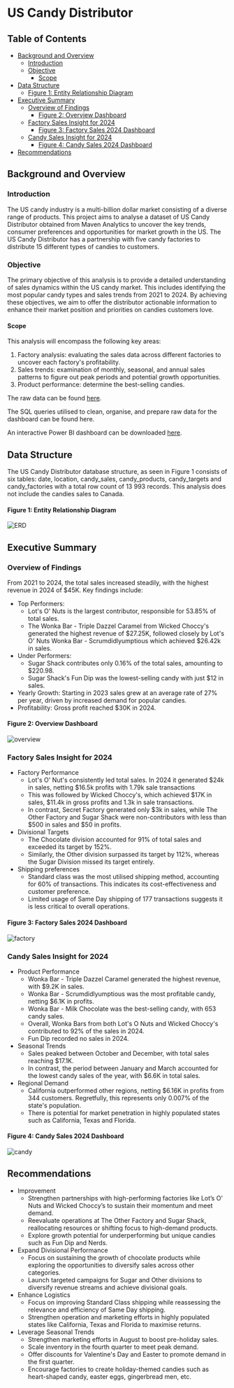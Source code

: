 # US Candy Distributor 

## Table of Contents

- [Background and Overview](#background-and-overview)
    - [Introduction](#introduction)
    - [Objective](#objective)
      - [Scope](#scope)
- [Data Structure](#data-structure)
    - [Figure 1: Entity Relationship Diagram](#figure-1:-entity-relationship-diagram)
- [Executive Summary](#executive-summary)
    - [Overview of Findings](#overview-of-findings)
        - [Figure 2: Overview Dashboard](#figure-2:-overview-dashboard)
    - [Factory Sales Insight for 2024](#factory-sales-insight-for-2024)
        - [Figure 3: Factory Sales 2024 Dashboard ](#figure-3:-factory-sales-2024-dashboard)
    - [Candy Sales Insight for 2024](#candy-sales-insight-for-2024)
        - [Figure 4: Candy Sales 2024 Dashboard](#figure-4:-candy-sales-2024-dashboard)
- [Recommendations](#recommendations)

## Background and Overview
### Introduction
The US candy industry is a multi-billion dollar market consisting of a diverse range of products. This project aims to analyse a dataset of US Candy Distributor obtained from Maven Analytics to uncover the key trends, consumer preferences and opportunities for market growth in the US. The US Candy Distributor has a partnership with five candy factories to distribute 15 different types of candies to customers.

### Objective
The primary objective of this analysis is to provide a detailed understanding of sales dynamics within the US candy market. This includes identifying the most popular candy types and sales trends from 2021 to 2024. By achieving these objectives, we aim to offer the distributor actionable information to enhance their market position and priorities on candies customers love. 

#### Scope
This analysis will encompass the following key areas:
1.	Factory analysis: evaluating the sales data across different factories to uncover each factory's profitability.
2.	Sales trends: examination of monthly, seasonal, and annual sales patterns to figure out peak periods and potential growth opportunities.
3.	Product performance: determine the best-selling candies.

The raw data can be found [here](https://maven-datasets.s3.amazonaws.com/US+Candy+Distributor/US+Candy+Distributor.zip).

The SQL queries utilised to clean, organise, and prepare raw data for the dashboard can be found here.

An interactive Power BI dashboard can be downloaded [here](https://github.com/RobelGiday/candy_sales/raw/refs/heads/main/Candy_Sales.pbix).

## Data Structure
The US Candy Distributor database structure, as seen in Figure 1 consists of six tables: date, location, candy_sales, candy_products, candy_targets and candy_factories with a total row count of 13 993 records. This analysis does not include the candies sales to Canada.

#### Figure 1: Entity Relationship Diagram
![ERD](candy_sales_ERD.png)

## Executive Summary
### Overview of Findings
From 2021 to 2024, the total sales increased steadily, with the highest revenue in 2024 of $45K. Key findings include:
* Top Performers:
    * Lot's O' Nuts is the largest contributor, responsible for 53.85% of total sales.
    * The Wonka Bar - Triple Dazzel Caramel from Wicked Choccy's generated the highest revenue of $27.25K, followed closely by Lot's O' Nuts Wonka Bar - Scrumdidlyumptious which achieved $26.42k in sales.
* Under Performers:
    * Sugar Shack contributes only 0.16% of the total sales, amounting to $220.98.
    * Sugar Shack's Fun Dip was the lowest-selling candy with just $12 in sales.
* Yearly Growth: Starting in 2023 sales grew at an average rate of 27% per year, driven by increased demand for popular candies.
* Profitability: Gross profit reached $30K in 2024.

#### Figure 2: Overview Dashboard
![overview](overview.png)

### Factory Sales Insight for 2024
* Factory Performance
    * Lot's O' Nut's consistently led total sales. In 2024 it generated $24k in sales, netting $16.5k profits with 1.79k sale transactions
    *  This was followed by Wicked Choccy's, which achieved $17K in sales, $11.4k in gross profits and 1.3k in sale transactions.
    *  In contrast, Secret Factory generated only $3k in sales, while The Other Factory and Sugar Shack were non-contributors with less than $500 in sales and $50 in profits.
* Divisional Targets
     * The Chocolate division accounted for 91% of total sales and exceeded its target by 152%.
     * Similarly, the Other division surpassed its target by 112%, whereas the Sugar Division missed its target entirely.
* Shipping preferences
    * Standard class was the most utilised shipping method, accounting for 60% of transactions. This indicates its cost-effectiveness and customer preference.
    * Limited usage of Same Day shipping of 177 transactions suggests it is less critical to overall operations.

#### Figure 3: Factory Sales 2024 Dashboard 
![factory](factory.png)
 
### Candy Sales Insight for 2024
* Product Performance
    *  Wonka Bar - Triple Dazzel Caramel generated the highest revenue, with $9.2K in sales.
    *  Wonka Bar - Scrumdidlyumptious was the most profitable candy, netting $6.1K in profits. 
    *  Wonka Bar - Milk Chocolate was the best-selling candy, with 653 candy sales.
    *  Overall, Wonka Bars from both Lot's O Nuts and Wicked Choccy's contributed to 92% of the sales in 2024.
    *  Fun Dip recorded no sales in 2024. 
* Seasonal Trends
    * Sales peaked between October and December, with total sales reaching $17.1K.
    * In contrast, the period between January and March accounted for the lowest candy sales of the year, with $6.6K in total sales.    
* Regional Demand
    * California outperformed other regions, netting $6.16K in profits from 344 customers. Regretfully, this represents only 0.007% of the state's population.
    * There is potential for market penetration in highly populated states such as California, Texas and Florida.
 
#### Figure 4: Candy Sales 2024 Dashboard
![candy](candy.png)

## Recommendations
*	Improvement
    *	Strengthen partnerships with high-performing factories like Lot’s O’ Nuts and Wicked Choccy’s to sustain their momentum and meet demand.
    * Reevaluate operations at The Other Factory and Sugar Shack, reallocating resources or shifting focus to high-demand products.
    * Explore growth potential for underperforming but unique candies such as Fun Dip and Nerds.
*	Expand Divisional Performance 
    *	Focus on sustaining the growth of chocolate products while exploring the opportunities to diversify sales across other categories.
    *	Launch targeted campaigns for Sugar and Other divisions to diversify revenue streams and achieve divisional goals.
* Enhance Logistics
    *	Focus on improving Standard Class shipping while reassessing the relevance and efficiency of Same Day shipping.
    *	Strengthen operation and marketing efforts in highly populated states like California, Texas and Florida to maximise returns.
* Leverage Seasonal Trends
    * Strengthen marketing efforts in August to boost pre-holiday sales.
    * Scale inventory in the fourth quarter to meet peak demand.
    * Offer discounts for Valentine's Day and Easter to promote demand in the first quarter.
    * Encourage factories to create holiday-themed candies such as heart-shaped candy, easter eggs, gingerbread men, etc. 


